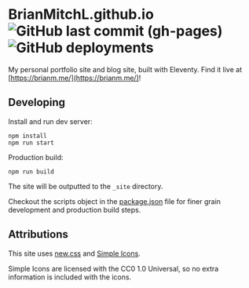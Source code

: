 # BrianMitchL.github.io ![GitHub last commit (gh-pages)](https://img.shields.io/github/last-commit/BrianMitchL/BrianMitchL.github.io/gh-pages?label=last%20deployed) ![GitHub deployments](https://img.shields.io/github/deployments/BrianMitchL/BrianMitchL.github.io/github-pages?label=deploy)

My personal portfolio site and blog site, built with Eleventy. Find it live at [https://brianm.me/](https://brianm.me/)!

## Developing

Install and run dev server:

```shell
npm install
npm run start
```

Production build:

```shell
npm run build
```

The site will be outputted to the `_site` directory.

Checkout the scripts object in the [package.json](/package.json) file for finer grain development and production build steps.

## Attributions

This site uses [new.css](https://github.com/xz/new.css) and
[Simple Icons](https://simpleicons.org).

Simple Icons are licensed with the CC0 1.0 Universal, so no extra information is included with the icons.
